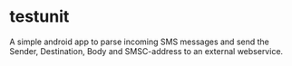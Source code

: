 # testunit

A simple android app to parse incoming SMS messages and send the Sender, Destination, Body and SMSC-address to an external webservice.
